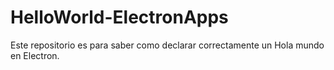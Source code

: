 # HelloWorld-ElectronApps

Este repositorio es para saber como declarar correctamente un Hola mundo en Electron.
